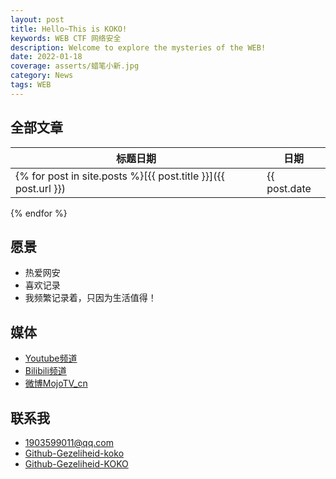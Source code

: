 ```yaml
---
layout: post
title: Hello~This is KOKO!
keywords: WEB CTF 网络安全
description: Welcome to explore the mysteries of the WEB!
date: 2022-01-18
coverage: asserts/蜡笔小新.jpg
category: News
tags: WEB
---
```


## 全部文章

标题日期|日期
---|---
{% for post in site.posts %}[{{ post.title }}]({{ post.url }}) | {{ post.date | date:"%Y-%m-%d" }}
{% endfor %}

## 愿景
- 热爱网安
- 喜欢记录
- 我频繁记录着，只因为生活值得！

## 媒体

- [Youtube频道](https://www.youtube.com/channel/UCX6rNsdQm37Z7-egP4ygF4g?view_as=subscriber)
- [Bilibili频道](https://space.bilibili.com/148303288?spm_id_from=333.788.b_765f7570696e666f.2)
- [微博MojoTV_cn](http://weibo.com/u/2706451481?is_all=1)

## 联系我

- [1903599011@qq.com](1903599011@qq.com)
- [Github-Gezeliheid-koko](https://github.com/Gezeliheid-KOKO)
- [Github-Gezeliheid-KOKO](https://github.com/Gezeliheid-KOKO)


